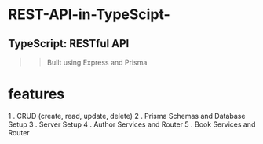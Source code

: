 # REST-API-in-TypeScipt-

## TypeScript: RESTful API
>>Built using Express and Prisma
# features
1 . CRUD (create, read, update, delete) 
2 . Prisma Schemas and Database Setup
3 . Server Setup
4 . Author Services and Router
5 . Book Services and Router


